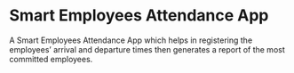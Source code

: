 # Smart Employees Attendance App

A Smart Employees Attendance App which helps in registering the employees’ arrival and departure times then generates a report of the most committed employees.
